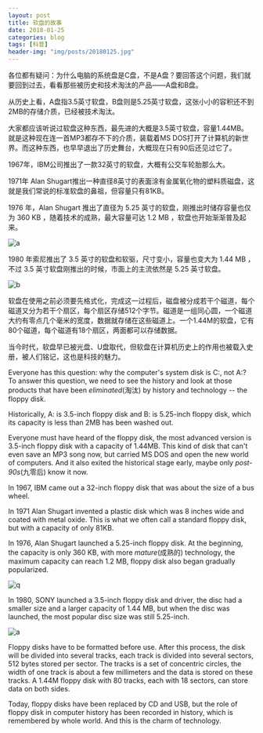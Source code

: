 ```yaml
---
layout: post
title: 软盘的故事
date: 2018-01-25
categories: blog
tags: [科普]
header-img: "img/posts/20180125.jpg"
---
```

各位都有疑问：为什么电脑的系统盘是C盘，不是A盘？要回答这个问题，我们就要回到过去，看看那些被历史和技术淘汰的产品——A盘和B盘。

从历史上看，A盘指3.5英寸软盘，B盘则是5.25英寸软盘，这张小小的容积还不到2MB的存储介质，已经被技术淘汰。

大家都应该听说过软盘这种东西，最先进的大概是3.5英寸软盘，容量1.44MB。就是这种现在连一首MP3都存不下的介质，装载着MS DOS打开了计算机的新世界。而这种东西，也早早退出了历史舞台，大概现在只有90后还见过它了。

1967年，IBM公司推出了一款32英寸的软盘，大概有公交车轮胎那么大。

1971年 Alan Shugart推出一种直径8英寸的表面涂有金属氧化物的塑料质磁盘，这就是我们常说的标准软盘的鼻祖，但容量只有81KB。

1976 年，Alan Shugart 推出了直径为 5.25 英寸的软盘，刚推出时储存容量也仅为 360 KB ，随着技术的成熟，最大容量可达 1.2 MB ，软盘也开始渐渐普及起来。

![a](https://raw.githubusercontent.com/allen5261/allen5261.github.io/master/img/posts/20180125b.jpeg)

1980 年索尼推出了 3.5 英寸的软盘和软驱，尺寸变小，容量也变大为 1.44 MB ，不过 3.5 英寸软盘刚推出的时候，市面上的主流依然是 5.25 英寸软盘。

![b](https://raw.githubusercontent.com/allen5261/allen5261.github.io/master/img/posts/20180125a.jpg)

软盘在使用之前必须要先格式化，完成这一过程后，磁盘被分成若干个磁道，每个磁道又分为若干个扇区，每个扇区存储512个字节。磁道是一组同心圆，一个磁道大约有零点几个毫米的宽度，数据就存储在这些磁道上。一个1.44M的软盘，它有80个磁道，每个磁道有18个扇区，两面都可以存储数据。

当今时代，软盘早已被光盘、U盘取代，但软盘在计算机历史上的作用也被载入史册，被人们铭记，这也是科技的魅力。

Everyone has this question: why the computer's system disk is C:, not A:? To answer this question, we need to see the history and look at those products that have been _eliminated_(淘汰) by history and technology -- the floppy disk.

Historically, A: is 3.5-inch floppy disk and B: is 5.25-inch floppy disk, which its capacity is less than 2MB has been washed out.

Everyone must have heard of the floppy disk, the most advanced version is 3.5-inch floppy disk with a capacity of 1.44MB. This kind of disk that can't even save an MP3 song now, but carried MS DOS and open the new world of computers. And it also exited the historical stage early, maybe only _post-90s_(九零后) know it now.

In 1967, IBM came out a 32-inch floppy disk that was about the size of a bus wheel.

In 1971 Alan Shugart invented a plastic disk which was 8 inches wide and coated with metal oxide. This is what we often call a standard floppy disk, but with a capacity of only 81KB.

In 1976, Alan Shugart launched a 5.25-inch floppy disk. At the beginning, the capacity is only 360 KB, with more _mature_(成熟的) technology, the maximum capacity can reach 1.2 MB, floppy disk also began gradually popularized.

![q](https://raw.githubusercontent.com/allen5261/allen5261.github.io/master/img/posts/20180125b.jpeg)

In 1980, SONY launched a 3.5-inch floppy disk and driver, the disc had a smaller size and a larger capacity of 1.44 MB, but when the disc was launched, the most popular disc size was still 5.25-inch.

![a](https://raw.githubusercontent.com/allen5261/allen5261.github.io/master/img/posts/20180125a.jpg)

Floppy disks have to be formatted before use. After this process, the disk will be divided into several tracks, each track is divided into several sectors, 512 bytes stored per sector. The tracks is a set of concentric circles, the width of one track is about a few millimeters and the data is stored on these tracks. A 1.44M floppy disk with 80 tracks, each with 18 sectors, can store data on both sides.

Today, floppy disks have been replaced by CD and USB, but the role of floppy disk in computer history has been recorded in history, which is remembered by whole world. And this is the charm of technology.

